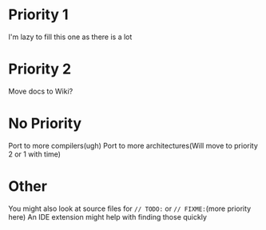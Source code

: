 # Priority 1
I'm lazy to fill this one as there is a lot

# Priority 2
Move docs to Wiki?

# No Priority
Port to more compilers(ugh)
Port to more architectures(Will move to priority 2 or 1 with time)

# Other
You might also look at source files for `// TODO:` or `// FIXME:`(more priority here)
An IDE extension might help with finding those quickly
